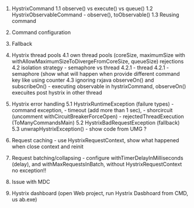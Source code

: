 1. HystrixCommand
    1.1 observe() vs execute() vs queue()
    1.2 HystrixObservableCommand - observe(), toObservable()
    1.3 Reusing command

2. Command configuration

3. Fallback

4. Hystrix thread pools
    4.1 own thread pools (coreSize, maximumSize with withAllowMaximumSizeToDivergeFromCoreSize, queueSize) rejections
    4.2 isolation strategy - semaphore vs thread
        4.2.1 - thread
        4.2.1 - semaphore (show what will happen when provide different command key like using counter
    4.3 ignoring rxjava observeOn() and subscribeOn() - executing observable in hystrixCommand, observeOn() execuites post hystrix in other thread

5. Hystrix error handling
    5.1 HystrixRuntimeException (failure types)
        - command exception,
        - timeout (add more than 1 sec),
        - shorcircuit (uncomment withCircuitBreakerForceOpen)
        - rejectedThreadExecution (ToManyCommandsMain)
    5.2 HystrixBadRequestException (fallback)
    5.3 unwrapHystrixException() - show code from UMG ?

6. Request caching - use HystrixRequestContext, show what happened when close context and reinit

7. Request batching/collapsing - configure withTimerDelayInMilliseconds (delay), and withMaxRequestsInBatch, without HystrixRequestContext no exception!!

8. Issue with MDC

9. Hystrix dashboard (open Web project, run Hystrix Dasbhoard from CMD, us ab.exe)

